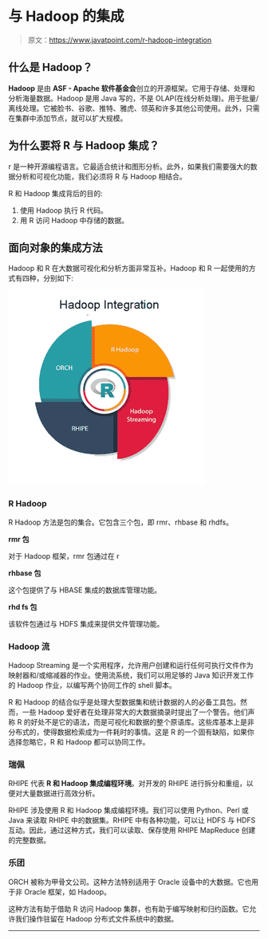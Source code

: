 # 与 Hadoop 的集成

> 原文：<https://www.javatpoint.com/r-hadoop-integration>

## 什么是 Hadoop？

**Hadoop** 是由 **ASF - Apache 软件基金会**创立的开源框架。它用于存储、处理和分析海量数据。Hadoop 是用 Java 写的，不是 OLAP(在线分析处理)。用于批量/离线处理。它被脸书、谷歌、推特、雅虎、领英和许多其他公司使用。此外，只需在集群中添加节点，就可以扩大规模。

## 为什么要将 R 与 Hadoop 集成？

r 是一种开源编程语言。它最适合统计和图形分析。此外，如果我们需要强大的数据分析和可视化功能，我们必须将 R 与 Hadoop 相结合。

R 和 Hadoop 集成背后的目的:

1.  使用 Hadoop 执行 R 代码。
2.  用 R 访问 Hadoop 中存储的数据。

## 面向对象的集成方法

Hadoop 和 R 在大数据可视化和分析方面非常互补。Hadoop 和 R 一起使用的方式有四种，分别如下:

![R integration with Hadoop](img/294e4d8c18df9325da54dc29adb4b567.png)

### R Hadoop

R Hadoop 方法是包的集合。它包含三个包，即 rmr、rhbase 和 rhdfs。

**rmr 包**

对于 Hadoop 框架，rmr 包通过在 r

**rhbase 包**

这个包提供了与 HBASE 集成的数据库管理功能。

**rhd fs 包**

该软件包通过与 HDFS 集成来提供文件管理功能。

### Hadoop 流

Hadoop Streaming 是一个实用程序，允许用户创建和运行任何可执行文件作为映射器和/或缩减器的作业。使用流系统，我们可以用足够的 Java 知识开发工作的 Hadoop 作业，以编写两个协同工作的 shell 脚本。

R 和 Hadoop 的结合似乎是处理大型数据集和统计数据的人的必备工具包。然而，一些 Hadoop 爱好者在处理非常大的大数据摘录时提出了一个警告。他们声称 R 的好处不是它的语法，而是可视化和数据的整个原语库。这些库基本上是非分布式的，使得数据检索成为一件耗时的事情。这是 R 的一个固有缺陷，如果你选择忽略它，R 和 Hadoop 都可以协同工作。

### 瑞佩

RHIPE 代表 **R 和 Hadoop 集成编程环境**。对开发的 RHIPE 进行拆分和重组，以便对大量数据进行高效分析。

RHIPE 涉及使用 R 和 Hadoop 集成编程环境。我们可以使用 Python、Perl 或 Java 来读取 RHIPE 中的数据集。RHIPE 中有各种功能，可以让 HDFS 与 HDFS 互动。因此，通过这种方式，我们可以读取、保存使用 RHIPE MapReduce 创建的完整数据。

### 乐团

ORCH 被称为甲骨文公司。这种方法特别适用于 Oracle 设备中的大数据。它也用于非 Oracle 框架，如 Hadoop。

这种方法有助于借助 R 访问 Hadoop 集群，也有助于编写映射和归约函数。它允许我们操作驻留在 Hadoop 分布式文件系统中的数据。

* * *